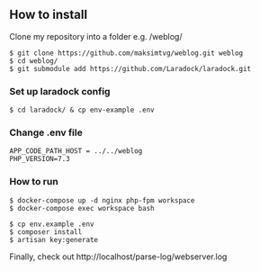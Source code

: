 ## How to install

Clone my repository into a folder
e.g. /weblog/

```shell script
$ git clone https://github.com/maksimtvg/weblog.git weblog
$ cd weblog/
$ git submodule add https://github.com/Laradock/laradock.git
```

### Set up laradock config 
```shell script
$ cd laradock/ & cp env-example .env
```

### Change .env file
``APP_CODE_PATH_HOST = ../../weblog``<br>
``PHP_VERSION=7.3``
 
### How to run
```shell script
$ docker-compose up -d nginx php-fpm workspace
$ docker-compose exec workspace bash

$ cp env.example .env
$ composer install
$ artisan key:generate
```

Finally, check out http://localhost/parse-log/webserver.log
